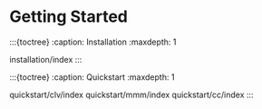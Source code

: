 # Getting Started

:::{toctree}
:caption: Installation
:maxdepth: 1

installation/index
:::

:::{toctree}
:caption: Quickstart
:maxdepth: 1

quickstart/clv/index
quickstart/mmm/index
quickstart/cc/index
:::
